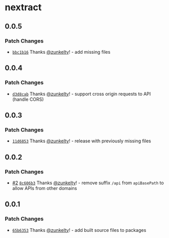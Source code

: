 # nextract

## 0.0.5

### Patch Changes

- [`bbc1b16`](https://github.com/nextractjs/nextractjs/commit/bbc1b16f4238bd10e5fcb78129f27784b9f82b45) Thanks [@zunkelty](https://github.com/zunkelty)! - add missing files

## 0.0.4

### Patch Changes

- [`d3d8cab`](https://github.com/nextractjs/nextractjs/commit/d3d8cabe7028f88e66deadb5f84c2edc641c65d6) Thanks [@zunkelty](https://github.com/zunkelty)! - support cross origin requests to API (handle CORS)

## 0.0.3

### Patch Changes

- [`11d6853`](https://github.com/nextractjs/nextractjs/commit/11d68533e66b8a143ec1a1efd97282c5de3c7e0d) Thanks [@zunkelty](https://github.com/zunkelty)! - release with previously missing files

## 0.0.2

### Patch Changes

- [#2](https://github.com/nextractjs/nextractjs/pull/2) [`8c606b3`](https://github.com/nextractjs/nextractjs/commit/8c606b3f44b19c203ca70f65d2c85f959b002579) Thanks [@zunkelty](https://github.com/zunkelty)! - remove suffix `/api` from `apiBasePath` to allow APIs from other domains

## 0.0.1

### Patch Changes

- [`65b6353`](https://github.com/nextractjs/nextractjs/commit/65b63538434f65f839207b2063bb5d03e4049ee6) Thanks [@zunkelty](https://github.com/zunkelty)! - add built source files to packages
